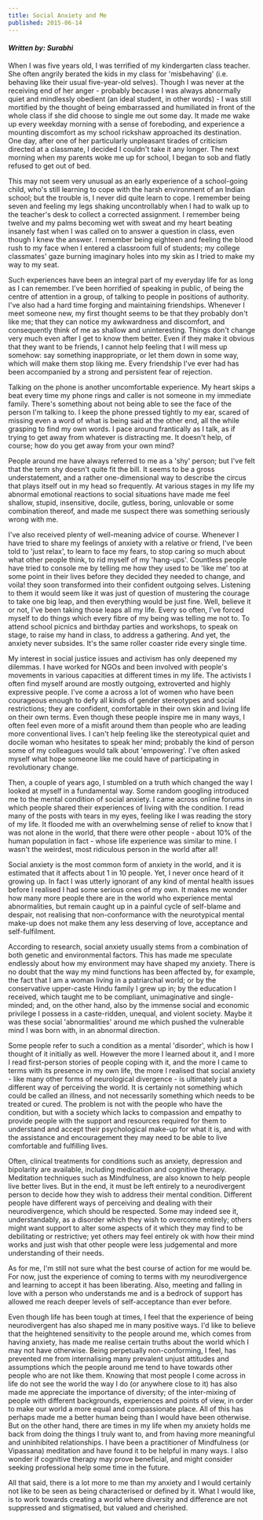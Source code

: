 ```yaml
---
title: Social Anxiety and Me
published: 2015-06-14
---
```


#### *Written by: Surabhi*

When I was five years old, I was terrified of my kindergarten class teacher. She often angrily berated the kids in my class for 'misbehaving' (i.e. behaving like their usual five-year-old selves). Though I was never at the receiving end of her anger - probably because I was always abnormally quiet and mindlessly obedient (an ideal student, in other words) - I was still mortified by the thought of being embarrassed and humiliated in front of the whole class if she did choose to single me out some day. It made me wake up every weekday morning with a sense of foreboding, and experience a mounting discomfort as my school rickshaw approached its destination. One day, after one of her particularly unpleasant tirades of criticism directed at a classmate, I decided I couldn't take it any longer. The next morning when my parents woke me up for school, I began to sob and flatly refused to get out of bed.

This may not seem very unusual as an early experience of a school-going child, who's still learning to cope with the harsh environment of an Indian school; but the trouble is, I never did quite learn to cope. I remember being seven and feeling my legs shaking uncontrollably when I had to walk up to the teacher's desk to collect a corrected assignment.  I remember being twelve and my palms becoming wet with sweat and my heart beating insanely fast when I was called on to answer a question in class, even though I knew the answer. I remember being eighteen and feeling the blood rush to my face when I entered a classroom full of students; my college classmates' gaze burning imaginary holes into my skin as I tried to make my way to my seat.

Such experiences have been an integral part of my everyday life for as long as I can remember. I've been horrified of speaking in public, of being the centre of attention in a group, of talking to people in positions of authority. I've also had a hard time forging and maintaining friendships. Whenever I meet someone new, my first thought seems to be that they probably don't like me; that they can notice my awkwardness and discomfort, and consequently think of me as shallow and uninteresting. Things don't change very much even after I get to know them better. Even if they make it obvious that they want to be friends, I cannot help feeling that I will mess up somehow: say something inappropriate, or let them down in some way, which will make them stop liking me. Every friendship I've ever had has been accompanied by a strong and persistent fear of rejection.

Talking on the phone is another uncomfortable experience. My heart skips a beat every time my phone rings and caller is not someone in my immediate family. There's something about not being able to see the face of the person I'm talking to. I keep the phone pressed tightly to my ear, scared of missing even a word of what is being said at the other end, all the while grasping to find my own words. I pace around frantically as I talk, as if trying to get away from whatever is distracting me. It doesn't help, of course; how do you get away from your own mind?

People around me have always referred to me as a 'shy' person; but I've felt that the term shy doesn't quite fit the bill. It seems to be a gross understatement, and a rather one-dimensional way to describe the circus that plays itself out in my head so frequently. At various stages in my life my abnormal emotional reactions to social situations have made me feel shallow, stupid, insensitive, docile, gutless, boring, unlovable or some combination thereof, and made me suspect there was something seriously wrong with me.

I've also received plenty of well-meaning advice of course. Whenever I have tried to share my feelings of anxiety with a relative or friend, I've been told to 'just relax', to learn to face my fears, to stop caring so much about what other people think, to rid myself of my 'hang-ups'. Countless people have tried to console me by telling me how they used to be 'like me' too at some point in their lives before they decided they needed to change, and voila! they soon transformed into their confident outgoing selves. Listening to them it would seem like it was just of question of mustering the courage to take one big leap, and then everything would be just fine. Well, believe it or not, I've been taking those leaps all my life. Every so often, I've forced myself to do things which every fibre of my being was telling me not to. To attend school picnics and birthday parties and workshops, to speak on stage, to raise my hand in class, to address a gathering. And yet, the anxiety never subsides. It's the same roller coaster ride every single time.

My interest in social justice issues and activism has only deepened my dilemmas. I have worked for NGOs and been involved with people's movements in various capacities at different times in my life. The activists I often find myself around are mostly outgoing, extroverted and highly expressive people. I've come a across a lot of women who have been courageous enough to defy all kinds of gender stereotypes and social restrictions; they are confident, comfortable in their own skin and living life on their own terms. Even though these people inspire me in many ways, I often feel even more of a misfit around them than people who are leading more conventional lives. I can't help feeling like the stereotypical quiet and docile woman who hesitates to speak her mind; probably the kind of person some of my colleagues would talk about 'empowering'. I've often asked myself what hope someone like me could have of participating in revolutionary change.

Then, a couple of years ago, I stumbled on a truth which changed the way I looked at myself in a fundamental way. Some random googling introduced me to the mental condition of social anxiety. I came across online forums in which people shared their experiences of living with the condition. I read many of the posts with tears in my eyes, feeling like I was reading the story of my life. It flooded me with an overwhelming sense of relief to know that I was not alone in the world, that there were other people - about 10% of the human population in fact - whose life experience was similar to mine. I wasn't the weirdest, most ridiculous person in the world after all!

Social anxiety is the most common form of anxiety in the world, and it is estimated that it affects about 1 in 10 people. Yet, I never once heard of it growing up. In fact I was utterly ignorant of any kind of mental health issues before I realised I had some serious ones of my own. It makes me wonder how many more people there are in the world who experience mental abnormalities, but remain caught up in a painful cycle of self-blame and despair, not realising that non-conformance with the neurotypical mental make-up does not make them any less deserving of love, acceptance and self-fulfilment.

According to research, social anxiety usually stems from a combination of both genetic and environmental factors. This has made me speculate endlessly about how my environment may have shaped my anxiety. There is no doubt that the way my mind functions has been affected by, for example, the fact that I am a woman living in a patriarchal world; or by the conservative upper-caste Hindu family I grew up in; by the education I received, which taught me to be compliant, unimaginative and single-minded; and, on the other hand, also by the immense social and economic privilege I possess in a caste-ridden, unequal, and violent society. Maybe it was these social 'abnormalities' around me which pushed the vulnerable mind I was born with, in an abnormal direction.

Some people refer to such a condition as a mental 'disorder', which is how I thought of it initially as well. However the more I learned about it, and I more I read first-person stories of people coping with it, and the more I came to terms with its presence in my own life, the more I realised that social anxiety - like many other forms of neurological divergence - is ultimately just a different way of perceiving the world. It is certainly not something which could be called an illness, and not necessarily something which needs to be treated or cured. The problem is not with the people who have the condition, but with a society which lacks to compassion and empathy to provide people with the support and resources required for them to understand and accept their psychological make-up for what it is, and with the assistance and encouragement they may need to be able to live comfortable and fulfilling lives.

Often, clinical treatments for conditions such as anxiety, depression and bipolarity are available, including medication and cognitive therapy. Meditation techniques such as Mindfulness, are also known to help people live better lives. But in the end, it must be left entirely to a neurodivergent person to decide how they wish to address their mental condition. Different people have different ways of perceiving and dealing with their neurodivergence, which should be respected. Some may indeed see it, understandably, as a disorder which they wish to overcome entirely; others might want support to alter some aspects of it which they may find to be debilitating or restrictive; yet others may feel entirely ok with how their mind works and just wish that other people were less judgemental and more understanding of their needs.


As for me, I'm still not sure what the best course of action for me would be. For now, just the experience of coming to terms with my neurodivergence and learning to accept it has been liberating. Also, meeting and falling in love with a person who understands me and is a bedrock of support has allowed me reach deeper levels of self-acceptance than ever before.

Even though life has been tough at times, I feel that the experience of being neurodivergent has also shaped me in many positive ways. I'd like to believe that the heightened sensitivity to the people around me, which comes from having anxiety, has made me realise certain truths about the world which I may not have otherwise. Being perpetually non-conforming, I feel, has prevented me from internalising many prevalent unjust attitudes and assumptions which the people around me tend to have towards other people who are not like them. Knowing that most people I come across in life do not see the world the way I do (or anywhere close to it) has also made me appreciate the importance of diversity; of the inter-mixing of people with different backgrounds, experiences and points of view, in order to make our world a more equal and compassionate place. All of this has perhaps made me a better human being than I would have been otherwise. But on the other hand, there are times in my life when my anxiety holds me back from doing the things I truly want to, and from having more meaningful and uninhibited relationships. I have been a practitioner of Mindfulness (or Vipassana) meditation and have found it to be helpful in many ways. I also wonder if cognitive therapy may prove beneficial, and might consider seeking professional help some time in the future.

All that said, there is a lot more to me than my anxiety and I would certainly not like to be seen as being characterised or defined by it. What I would like, is to work towards creating a world where diversity and difference are not suppressed and stigmatised, but valued and cherished.
